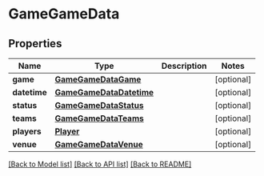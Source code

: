 # GameGameData

## Properties
Name | Type | Description | Notes
------------ | ------------- | ------------- | -------------
**game** | [**GameGameDataGame**](GameGameDataGame.md) |  | [optional] 
**datetime** | [**GameGameDataDatetime**](GameGameDataDatetime.md) |  | [optional] 
**status** | [**GameGameDataStatus**](GameGameDataStatus.md) |  | [optional] 
**teams** | [**GameGameDataTeams**](GameGameDataTeams.md) |  | [optional] 
**players** | [**Player**](Player.md) |  | [optional] 
**venue** | [**GameGameDataVenue**](GameGameDataVenue.md) |  | [optional] 

[[Back to Model list]](../README.md#documentation-for-models) [[Back to API list]](../README.md#documentation-for-api-endpoints) [[Back to README]](../README.md)


